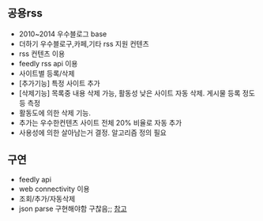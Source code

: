 
## 공용rss
- 2010~2014 우수블로그 base
- 더하기 우수블로구,카페,기타 rss 지원 컨텐츠
- rss 컨텐츠 이용
- feedly rss api 이용
- 사이트별 등록/삭제
- \[추가기능\] 특정 사이트 추가
- \[삭제기능\] 목록중 내용 삭제 가능, 활동성 낮은 사이트 자동 삭제. 게시물 등록 정도 등 측정
- 활동도에 의한 삭제 기능. 
- 추가는 우수한컨텐츠 사이트 전체 20% 비율로 자동 추가 
- 사용성에 의한 살아남는거 결정. 알고리즘 정의 필요

## 구연 
- feedly api
- web connectivity 이용
- 조회/추가/자동삭제
- json parse 구현해야함 구찮음;; [참고](http://www.imagnity.com/tutorials/app-inventor/web-component-json-response-on-app-inventor)

